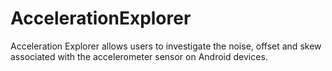 AccelerationExplorer
====================

Acceleration Explorer allows users to investigate the noise, offset and skew associated with the accelerometer sensor on Android devices.
